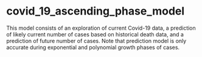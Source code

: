 # covid_19_ascending_phase_model
This model consists of an exploration of current Covid-19 data, a prediction of likely current number of cases based on historical death data, and a prediction of future number of cases. Note that prediction model is only accurate during exponential and polynomial growth phases of cases. 
